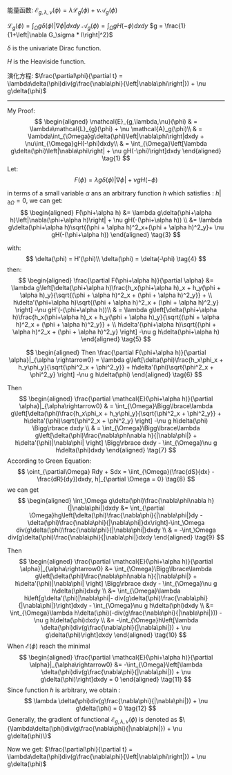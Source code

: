 能量函数: $\mathcal{E}_{g,\lambda,\nu}(\phi) = \lambda\mathcal{L}_{g}(\phi) + \nu \mathcal{A}_g(\phi)$

$\mathcal{L}_{g}(\phi) = \int_{\Omega}g\delta(\phi)\left|\nabla\phi\right|dxdy$            $\mathcal{A}_g(\phi)=\int_{\Omega}gH(-\phi)dxdy$      $g = \frac{1}{1+\left|\nabla G_\sigma * I\right|^2}$

$\delta$ is the univariate Dirac function.

$H$ is the Heaviside function.

演化方程: $\frac{\partial\phi}{\partial t} = \lambda\delta(\phi)div(g\frac{\nabla\phi}{\left|\nabla\phi\right|}) + \nu g\delta(\phi)$

---

My Proof:
$$
\begin{aligned}
\mathcal{E}_{g,\lambda,\nu}(\phi) & = \lambda\mathcal{L}_{g}(\phi) + \nu \mathcal{A}_g(\phi)\\
		& = \lambda\int_{\Omega}g\delta(\phi)\left|\nabla\phi\right|dxdy + \nu\int_{\Omega}gH(-\phi)dxdy\\
		& = \int_{\Omega}\left[\lambda g\delta(\phi)\left|\nabla\phi\right| + \nu gH(-\phi)\right]dxdy 
\end{aligned}
\tag{1}
$$
Let:
$$
F(\phi) = \lambda g\delta(\phi)\left|\nabla\phi\right| + \nu gH(-\phi) \tag{2}
$$

in terms of a small variable $\alpha$ ans an arbitrary function $h$ which satisfies : $h|_{\partial \Omega} = 0$, we can get:
$$
\begin{aligned}
F(\phi+\alpha h) &= \lambda g\delta(\phi+\alpha h)\left|\nabla(\phi+\alpha h)\right| + \nu gH(-(\phi+\alpha h)) \\
                 &= \lambda g\delta(\phi+\alpha h)\sqrt{(\phi + \alpha h)^2_x+(\phi + \alpha h)^2_y}+ \nu gH(-(\phi+\alpha h))
\end{aligned}
\tag{3}
$$

with: 
$$
\delta(\phi) = H'(\phi)\\
\delta(\phi) = \delta(-\phi)
\tag{4}
$$
then:
$$
\begin{aligned}
\frac{\partial F(\phi+\alpha h)}{\partial \alpha} &= \lambda g\left[\delta(\phi+\alpha h)\frac{h_x(\phi+\alpha h)_x + h_y(\phi + \alpha h)_y}{\sqrt{(\phi + \alpha h)^2_x + (\phi + \alpha h)^2_y}} + \\
	h\delta'(\phi+\alpha h)\sqrt{(\phi + \alpha h)^2_x + (\phi + \alpha h)^2_y}  \right] -\nu gH'(-(\phi+\alpha h))\\
	& =  \lambda g\left[\delta(\phi+\alpha h)\frac{h_x(\phi+\alpha h)_x + h_y(\phi + \alpha h)_y}{\sqrt{(\phi + \alpha h)^2_x + (\phi + \alpha h)^2_y}} + \\
	h\delta'(\phi+\alpha h)\sqrt{(\phi + \alpha h)^2_x + (\phi + \alpha h)^2_y}  \right] -\nu g h\delta(\phi+\alpha h)
\end{aligned}
\tag{5}
$$

$$
\begin{aligned}
Then  \frac{\partial F(\phi+\alpha h)}{\partial \alpha}|_{\alpha \rightarrow0} = \lambda g\left[\delta(\phi)\frac{h_x\phi_x + h_y\phi_y}{\sqrt{\phi^2_x + \phi^2_y}} + h\delta'(\phi)\sqrt{\phi^2_x + \phi^2_y}  \right] -\nu g h\delta(\phi) 
\end{aligned}
\tag{6}
$$

Then 
$$
\begin{aligned}
\frac{\partial \mathcal{E}(\phi+\alpha h)}{\partial \alpha}|_{\alpha\rightarrow0} & = \int_{\Omega}\Bigg\lbrace\lambda g\left[\delta(\phi)\frac{h_x\phi_x + h_y\phi_y}{\sqrt{\phi^2_x + \phi^2_y}} + h\delta'(\phi)\sqrt{\phi^2_x + \phi^2_y}  \right] -\nu g h\delta(\phi) \Bigg\rbrace dxdy \\
	& = \int_{\Omega}\Bigg\lbrace\lambda g\left[\delta(\phi)\frac{\nabla\phi\nabla h}{|\nabla\phi|} + h\delta'(\phi)|\nabla\phi|  \right] \Bigg\rbrace dxdy - \int_{\Omega}\nu g h\delta(\phi)dxdy
\end{aligned} 
\tag{7}
$$
According to Green Equation:
$$
\oint_{\partial\Omega} Rdy + Sdx = \iint_{\Omega}(\frac{dS}{dx} - \frac{dR}{dy})dxdy, h|_{\partial \Omega = 0}
\tag{8}
$$
we can get
$$
\begin{aligned}
\int_\Omega g\delta(\phi)\frac{\nabla\phi\nabla h}{|\nabla\phi|}dxdy  &= \int_{\partial \Omega}hg\left[\delta(\phi)\frac{\nabla\phi}{|\nabla\phi|}dy - \delta(\phi)\frac{\nabla\phi}{|\nabla\phi|}dx\right]-\int_\Omega div(g\delta(\phi)\frac{\nabla\phi}{|\nabla\phi|}dxdy \\
	& = -\int_\Omega div(g\delta(\phi)\frac{\nabla\phi}{|\nabla\phi|}dxdy 
\end{aligned}
\tag{9}
$$

Then
$$
\begin{aligned}
\frac{\partial \mathcal{E}(\phi+\alpha h)}{\partial \alpha}|_{\alpha\rightarrow0} &= \int_{\Omega}\Bigg\lbrace\lambda g\left[\delta(\phi)\frac{\nabla\phi\nabla h}{|\nabla\phi|} + h\delta'(\phi)|\nabla\phi|  \right] \Bigg\rbrace dxdy - \int_{\Omega}\nu g h\delta(\phi)dxdy \\
	&= \int_{\Omega}\lambda h\left[g\delta'(\phi)|\nabla\phi|-  div(g\delta(\phi)\frac{\nabla\phi}{|\nabla\phi|}\right]dxdy - \int_{\Omega}\nu g h\delta(\phi)dxdy \\
	&= \int_{\Omega}\lambda h\delta(\phi)(-div(g\frac{\nabla\phi}{|\nabla\phi|})) - \nu g h\delta(\phi)dxdy \\
	&= -\int_{\Omega}h\left[\lambda \delta(\phi)div(g\frac{\nabla\phi}{|\nabla\phi|}) + \nu g\delta(\phi)\right]dxdy 
\end{aligned} 
\tag{10}
$$
When $\mathcal{E}(\phi)$ reach the minimal
$$
\begin{aligned}
\frac{\partial \mathcal{E}(\phi+\alpha h)}{\partial \alpha}|_{\alpha\rightarrow0} &= -\int_{\Omega}\left[\lambda \delta(\phi)div(g\frac{\nabla\phi}{|\nabla\phi|}) + \nu g\delta(\phi)\right]dxdy = 0
\end{aligned} 
\tag{11}
$$
Since function $h$ is arbitrary, we obtain :
$$
\lambda \delta(\phi)div(g\frac{\nabla\phi}{|\nabla\phi|}) + \nu g\delta(\phi) = 0
\tag{12}
$$
Generally, the gradient of functional  $\mathcal{E}_{g,\lambda,\nu}(\phi)$ is denoted as $\{\lambda\delta(\phi)div(g\frac{\nabla\phi}{|\nabla\phi|}) + \nu g\delta(\phi)\}$


 Now we get: $\frac{\partial\phi}{\partial t} = \lambda\delta(\phi)div(g\frac{\nabla\phi}{\left|\nabla\phi\right|}) + \nu g\delta(\phi)$



